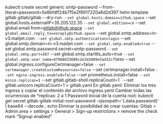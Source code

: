 kubectl create secret generic smtp-password --from-literal=password=0a8bfdff24b7f5e2f8917220a8d2d397
helm template gitlab gitlab/gitlab --dry-run `
  --set global.hosts.domain=ithub.space `
  --set global.hosts.externalIP=35.205.122.35 `
  --set global.edition=ce `
  --set global.email.from=gitlab@ithub.space `
  --set global.email.reply_to=noreply@ithub.space `
  --set global.smtp.address=in-v3.mailjet.com `
  --set global.smtp.authentication=login `
  --set global.smtp.domain=in-v3.mailjet.com `
  --set global.smtp.enabled=true `
  --set global.smtp.password.secret=smtp-password `
  --set global.smtp.port=587 `
  --set global.smtp.starttls_auto=true `
  --set global.smtp.user_name=47968d33689c2e3d2089e3ad32cf569d `
  --set global.ingress.configureCertmanager=false `
  --set certmanager.createCustomResources=false `
  --set certmanager.install=false `
  --set nginx-ingress.enabled=false `
  --set prometheus.install=false `
  --set minio.replicas=1 `
  --set gitlab.gitlab-shell.replicaCount=1 `
  --set gitlab.unicorn.replicaCount=1 > gitlab.yaml
En gitlab.yaml:
Eliminar los tres ingress y copiar el contenido del archivo ingress.yaml
Cambiar todas las ocurrencias de *replicas: 2 a 1
Password inicial de la cuenta root:
kubectl get secret gitlab-gitlab-initial-root-password -ojsonpath='{.data.password}' | base64 --decode ; echo
Eliminar la posibilidad de crear cuentas:
Gitlab > Admin area > settings > General > Sign-up restrictions > remove the check mark “Signup enabled”